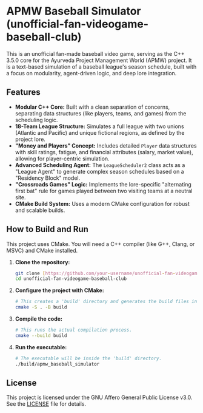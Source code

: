 # APMW Baseball Simulator (unofficial-fan-videogame-baseball-club)

This is an unofficial fan-made baseball video game, serving as the C++ 3.5.0 core for the Ayurveda Project Management World (APMW) project. It is a text-based simulation of a baseball league's season schedule, built with a focus on modularity, agent-driven logic, and deep lore integration.

## Features

* **Modular C++ Core:** Built with a clean separation of concerns, separating data structures (like players, teams, and games) from the scheduling logic.
* **18-Team League Structure:** Simulates a full league with two unions (Atlantic and Pacific) and unique fictional regions, as defined by the project lore.
* **"Money and Players" Concept:** Includes detailed `Player` data structures with skill ratings, fatigue, and financial attributes (salary, market value), allowing for player-centric simulation.
* **Advanced Scheduling Agent:** The `LeagueScheduler2` class acts as a "League Agent" to generate complex season schedules based on a "Residency Block" model.
* **"Crossroads Games" Logic:** Implements the lore-specific "alternating first bat" rule for games played between two visiting teams at a neutral site.
* **CMake Build System:** Uses a modern CMake configuration for robust and scalable builds.

## How to Build and Run

This project uses CMake. You will need a C++ compiler (like G++, Clang, or MSVC) and CMake installed.

1.  **Clone the repository:**
    ```bash
    git clone [https://github.com/your-username/unofficial-fan-videogame-baseball-club.git](https://github.com/your-username/unofficial-fan-videogame-baseball-club.git)
    cd unofficial-fan-videogame-baseball-club
    ```

2.  **Configure the project with CMake:**
    ```bash
    # This creates a 'build' directory and generates the build files inside it.
    cmake -S . -B build
    ```

3.  **Compile the code:**
    ```bash
    # This runs the actual compilation process.
    cmake --build build
    ```

4.  **Run the executable:**
    ```bash
    # The executable will be inside the 'build' directory.
    ./build/apmw_baseball_simulator
    ```

## License

This project is licensed under the GNU Affero General Public License v3.0. See the [LICENSE](LICENSE) file for details.

